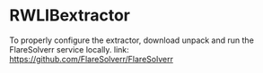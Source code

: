 # RWLIBextractor

To properly configure the extractor, download unpack and run the FlareSolverr service locally. link: https://github.com/FlareSolverr/FlareSolverr 
